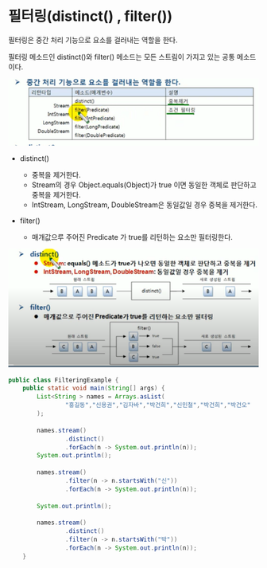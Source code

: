 # 필터링(distinct() , filter())

필터링은 중간 처리 기능으로 요소를 걸러내는 역할을 한다.

필터링 메소드인 distinct()와 filter() 메소드는 모든 스트림이 가지고 있는 공통 메소드 이다.

![img.png](img.png)


- distinct()
    - 중복을 제거한다.
    - Stream의 경우 Object.equals(Object)가 true 이면 동일한 객체로 판단하고 중복을 제거한다.
    - IntStream, LongStream, DoubleStream은 동일값일 경우 중복을 제거한다.
    
- filter()
    - 매개값으루 주어진 Predicate 가 true를 리턴하는 요소만 필터링한다.

![img_1.png](img_1.png)

```java
public class FilteringExample {
    public static void main(String[] args) {
        List<String > names = Arrays.asList(
                "홍길동","신용권","김자바","박건희","신민철","박건희","박건오"
        );

        names.stream()
                .distinct()
                .forEach(n -> System.out.println(n));
        System.out.println();

        names.stream()
                .filter(n -> n.startsWith("신"))
                .forEach(n -> System.out.println(n));

        System.out.println();

        names.stream()
                .distinct()
                .filter(n -> n.startsWith("박"))
                .forEach(n -> System.out.println(n));
    }

```